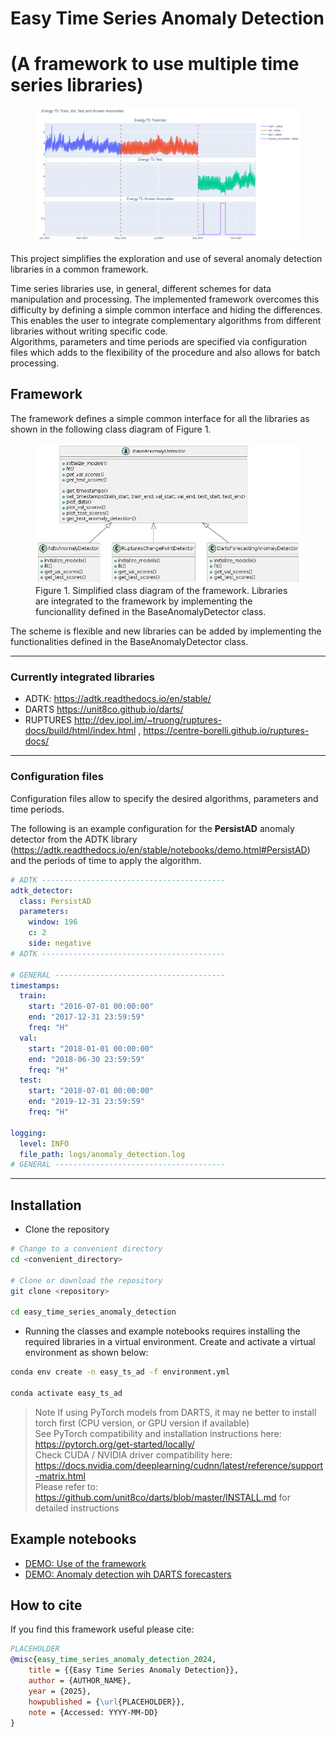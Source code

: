# Easy Time Series Anomaly Detection
# (A framework to use multiple time series libraries)


<figure>
    <img src="./resources/energy_ts.png" alt="ts" width="770">
</figure>


This project simplifies the exploration and use of several anomaly detection libraries in a common framework.

Time series libraries use, in general, different schemes for data manipulation and processing. The implemented framework overcomes  this difficulty by defining a simple common interface and hiding the differences. This enables the user to integrate complementary algorithms from different libraries without writing specific code.  
Algorithms, parameters and time periods are specified via configuration files which adds to the flexibility of the procedure and also allows for batch processing.    

## Framework

The framework defines a simple common interface for all the libraries as shown in the following class diagram of Figure 1.

<figure>
    <img src="./resources/class_diagram_simple.png" alt="Simplified class diagram">
        <figcaption>Figure 1. Simplified class diagram of the framework. Libraries are integrated to the framework by implementing the funcionallity defined in the BaseAnomalyDetector class.</figcaption>
</figure>

The scheme is flexible and new libraries can be added by implementing the functionalities defined in the BaseAnomalyDetector class.

--------

### Currently integrated libraries 

* ADTK: https://adtk.readthedocs.io/en/stable/  
* DARTS https://unit8co.github.io/darts/  
* RUPTURES http://dev.ipol.im/~truong/ruptures-docs/build/html/index.html , https://centre-borelli.github.io/ruptures-docs/

-------

### Configuration files

Configuration files allow to specify the desired algorithms, parameters and time periods.

The following is an example configuration for the __PersistAD__ anomaly detector from the ADTK library (https://adtk.readthedocs.io/en/stable/notebooks/demo.html#PersistAD) and the periods of time to apply the algorithm.

```yaml
# ADTK -----------------------------------------
adtk_detector:
  class: PersistAD  
  parameters:
    window: 196  
    c: 2
    side: negative
# ADTK -----------------------------------------

# GENERAL --------------------------------------
timestamps:
  train:
    start: "2016-07-01 00:00:00"
    end: "2017-12-31 23:59:59"
    freq: "H"
  val:
    start: "2018-01-01 00:00:00"
    end: "2018-06-30 23:59:59"
    freq: "H"
  test:
    start: "2018-07-01 00:00:00"
    end: "2019-12-31 23:59:59"  
    freq: "H"

logging:
  level: INFO
  file_path: logs/anomaly_detection.log  
# GENERAL --------------------------------------
```

------------


## Installation

* Clone the repository

``` bash
# Change to a convenient directory
cd <convenient_directory>

# Clone or download the repository
git clone <repository>

cd easy_time_series_anomaly_detection
```

* Running the classes and example notebooks requires installing the required libraries in a virtual environment. Create and activate a virtual environment as shown below:

``` bash
conda env create -n easy_ts_ad -f environment.yml

conda activate easy_ts_ad
```

> Note
If using PyTorch models from DARTS, it may ne better to install torch first (CPU version, or GPU version if available)  
See PyTorch compatibility and installation instructions here: https://pytorch.org/get-started/locally/  
Check CUDA / NVIDIA driver compatibility here: https://docs.nvidia.com/deeplearning/cudnn/latest/reference/support-matrix.html  
Please refer to: https://github.com/unit8co/darts/blob/master/INSTALL.md  for detailed instructions


## Example notebooks

* [DEMO: Use of the framework](./notebooks/DEMO_use_of_the_framework.ipynb)
* [DEMO: Anomaly detection wih DARTS forecasters](./notebooks/DEMO_example_ad_with_darts_forecasters.ipynb)


## How to cite

If you find this framework useful please cite:

```bibtex
PLACEHOLDER 
@misc{easy_time_series_anomaly_detection_2024,
    title = {{Easy Time Series Anomaly Detection}},
    author = {AUTHOR_NAME},
    year = {2025},
    howpublished = {\url{PLACEHOLDER}},
    note = {Accessed: YYYY-MM-DD}
}
```
